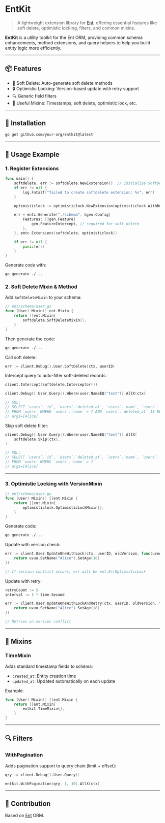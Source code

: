 # EntKit

> A lightweight extension library for [Ent](https://entgo.io), offering essential features like soft delete, optimistic locking, filters, and common mixins.

**EntKit** is a utility toolkit for the Ent ORM, providing common schema enhancements, method extensions, and query helpers to help you build entity logic more efficiently.

---

## 📦 Features

- 🧩 Soft Delete: Auto-generate soft delete methods
- 🔒 Optimistic Locking: Version-based update with retry support
- 🔍 Generic field filters
- 🧬 Useful Mixins: Timestamps, soft delete, optimistic lock, etc.

---

## 🔧 Installation

```bash
go get github.com/your-org/entkit@latest
```

---

## 🚀 Usage Example

### 1. Register Extensions

```go
func main() {
    softdelete, err := softdelete.NewExstension()  // initialize SoftDelete extension
    if err != nil {
        log.Fatalf("failed to create softdelete extension: %v", err)
    }

    optimisticlock := optimisticlock.NewExtension(optimisticlock.WithRetry())  // initialize OptimisticLock extension

    err = entc.Generate("./schema", &gen.Config{
        Features: []gen.Feature{
            gen.FeatureIntercept, // required for soft delete
        },
    }, entc.Extensions(softdelete, optimisticlock))

    if err != nil {
        panic(err)
    }
}
```

Generate code with:

```bash
go generate ./...
```

### 2. Soft Delete Mixin & Method

Add `SoftDeleteMixin` to your schema:

```go
// ent/schema/user.go
func (User) Mixin() ent.Mixin {
    return []ent.Mixin{
        softdelete.SoftDeleteMixin(),
    }
}
```

Then generate the code:

```bash
go generate ./...
```

Call soft delete:

```go
err := client.Debug().User.SoftDelete(ctx, userID)
```

Intercept query to auto-filter soft-deleted records:

```go
client.Intercept(softdelete.Interceptor())

client.Debug().User.Query().Where(user.NameEQ("test")).AllX(ctx)

// SQL:
// SELECT `users`.`id`, `users`.`deleted_at`, `users`.`name`, `users`.`age` 
// FROM `users` WHERE `users`.`name` = ? AND `users`.`deleted_at` IS NULL 
// args=[Alice]
```

Skip soft delete filter:

```go
client.Debug().User.Query().Where(user.NameEQ("test")).AllX(
    softdelete.Skip(ctx),
)

// SQL:
// SELECT `users`.`id`, `users`.`deleted_at`, `users`.`name`, `users`.`age` 
// FROM `users` WHERE `users`.`name` = ?
// args=[Alice]
```

---

### 3. Optimistic Locking with VersionMixin

```go
// ent/schema/user.go
func (User) Mixin() []ent.Mixin {
    return []ent.Mixin{
        optimisticlock.OptimisticLockMixin{},
    }
}
```

Generate code:

```bash
go generate ./...
```

Update with version check:

```go
err := client.User.UpdateOneWithLock(ctx, userID, oldVersion, func(uvuo *ent.UserUpdateOne) *ent.UserUpdateOne {
    return uvuo.SetName("Alice").SetAge(18)
})

// If version conflict occurs, err will be ent.ErrOptimisticLock
```

Update with retry:

```go
retryCount := 5
interval := 1 * time.Second

err := client.User.UpdateOneWithLockAndRetry(ctx, userID, oldVersion, func(uvuo *ent.UserUpdateOne) *ent.UserUpdateOne {
    return uvuo.SetName("Alice").SetAge(18)
})

// Retries on version conflict
```

---

## 🧬 Mixins

### TimeMixin

Adds standard timestamp fields to schema:

- `created_at`: Entity creation time
- `updated_at`: Updated automatically on each update

Example:

```go
func (User) Mixin() []ent.Mixin {
    return []ent.Mixin{
        entkit.TimeMixin{},
    }
}
```

---

## 🔍 Filters

### WithPagination

Adds pagination support to query chain (limit + offset):

```go
qry := client.Debug().User.Query()

entkit.WithPagination(qry, 1, 10).AllX(ctx)
```

---

## 🤝 Contribution

Based on [Ent](https://entgo.io) ORM.
